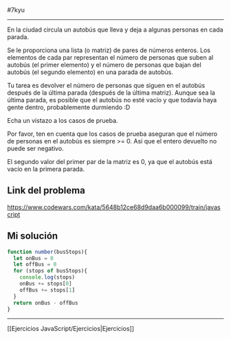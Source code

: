 #7kyu 
___
En la ciudad circula un autobús que lleva y deja a algunas personas en cada parada.  

Se le proporciona una lista (o matriz) de pares de números enteros. Los elementos de cada par representan el número de personas que suben al autobús (el primer elemento) y el número de personas que bajan del autobús (el segundo elemento) en una parada de autobús.  
  
Tu tarea es devolver el número de personas que siguen en el autobús después de la última parada (después de la última matriz). Aunque sea la última parada, es posible que el autobús no esté vacío y que todavía haya gente dentro, probablemente durmiendo :D  
  
Echa un vistazo a los casos de prueba.  
  
Por favor, ten en cuenta que los casos de prueba aseguran que el número de personas en el autobús es siempre >= 0. Así que el entero devuelto no puede ser negativo.  
  
El segundo valor del primer par de la matriz es 0, ya que el autobús está vacío en la primera parada.

## Link del problema

https://www.codewars.com/kata/5648b12ce68d9daa6b000099/train/javascript

## Mi solución

```js
function number(busStops){
  let onBus = 0
  let offBus = 0
  for (stops of busStops){
    console.log(stops)
    onBus += stops[0]
    offBus += stops[1]
  }
  return onBus - offBus
}
```

__________

[[Ejercicios JavaScript/Ejercicios|Ejercicios]]